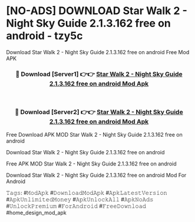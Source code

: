 # [NO-ADS] DOWNLOAD Star Walk 2 - Night Sky Guide 2.1.3.162 free on android - tzy5c
Download Star Walk 2 - Night Sky Guide 2.1.3.162 free on android Free Mod APK

<div align="center">
<h3>🔴 Download [Server1] 👉👉 <a href="https://apk-comot.site?title=Star_Walk_2_-_Night_Sky_Guide_2.1.3.162_free_on_android">Star Walk 2 - Night Sky Guide 2.1.3.162 free on android Mod Apk</a></h3><br>

<h3>🔴 Download [Server2] 👉👉 <a href="https://apk-comot.site?title=Star_Walk_2_-_Night_Sky_Guide_2.1.3.162_free_on_android">Star Walk 2 - Night Sky Guide 2.1.3.162 free on android Mod Apk</a></h3>
</div>


Free Download APK MOD Star Walk 2 - Night Sky Guide 2.1.3.162 free on android

Download Star Walk 2 - Night Sky Guide 2.1.3.162 free on android 

Free APK MOD Star Walk 2 - Night Sky Guide 2.1.3.162 free on android 

Download Star Walk 2 - Night Sky Guide 2.1.3.162 free on android Mod For Android

𝚃𝚊𝚐𝚜: #𝙼𝚘𝚍𝙰𝚙𝚔 #𝙳𝚘𝚠𝚗𝚕𝚘𝚊𝚍𝙼𝚘𝚍𝙰𝚙𝚔 #𝙰𝚙𝚔𝙻𝚊𝚝𝚎𝚜𝚝𝚅𝚎𝚛𝚜𝚒𝚘𝚗 #𝙰𝚙𝚔𝚄𝚗𝚕𝚒𝚖𝚒𝚝𝚎𝚍𝙼𝚘𝚗𝚎𝚢 #𝙰𝚙𝚔𝚄𝚗𝚕𝚘𝚌𝚔𝙰𝚕𝚕 #𝙰𝚙𝚔𝙽𝚘𝙰𝚍𝚜 #𝚄𝚗𝚕𝚘𝚌𝚔𝙿𝚛𝚎𝚖𝚒𝚞𝚖 #𝙵𝚘𝚛𝙰𝚗𝚍𝚛𝚘𝚒𝚍 #𝙵𝚛𝚎𝚎𝙳𝚘𝚠𝚗𝚕𝚘𝚊𝚍 #home_design_mod_apk
